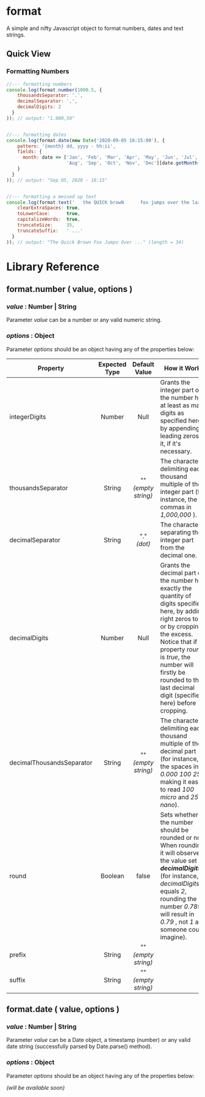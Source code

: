 # format

A simple and nifty Javascript object to format numbers, dates and text strings.

## Quick View

### Formatting Numbers

```js
//--- formatting numbers
console.log(format.number(1000.5, {
    thousandsSeparator: '.',
    decimalSeparator: ',',
    decimalDigits: 2
  }
)); // output: "1.000,50"


//--- formatting dates
console.log(format.date(new Date('2020-09-05 16:15:00'), {
    pattern: '{month} dd, yyyy - hh:ii',
    fields: {
      month: date => ['Jan', 'Feb', 'Mar', 'Apr', 'May', 'Jun', 'Jul',
                      'Aug', 'Sep', 'Oct', 'Nov', 'Dec'][date.getMonth()]
    }
  }
)); // output: "Sep 05, 2020 - 16:15"


//--- formatting a messed up text
console.log(format.text('   the QUICK browN      fox jumps over the lazy dog', {
    clearExtraSpaces: true,
    toLowerCase:      true,
    capitalizeWords:  true,
    truncateSize:     35,
    truncateSuffix:   ' ...'
  }
)); // output: "The Quick Brown Fox Jumps Over ..." (length = 34)

```


# Library Reference

## format.number ( value, options )

### **_value_** : Number | String

Parameter _value_ can be a number or any valid numeric string.

### **_options_** : Object

Parameter _options_ should be an object having any of the properties below:

| Property | Expected Type | Default Value | How it Works |
|----------|:-------------:|:-------------:|--------------|
| integerDigits | Number | Null | Grants the integer part of the number has at least as many digits as specified here, by appending leading zeros to it, if it's necessary. |
| thousandsSeparator | String | "" <br>_(empty string)_ | The character delimiting each thousand multiple of the integer part (for instance, the commas in _1,000,000_&nbsp;). |
| decimalSeparator | String | "." <br>_(dot)_ | The character separating the integer part from the decimal one. |
| decimalDigits | Number | Null | Grants the decimal part of the number has exactly the quantity of digits specified here, by adding right zeros to it or by cropping the excess.<br>Notice that if the property _round_ is _true_, the number will firstly be rounded to the last decimal digit (specified here) before cropping. |
| decimalThousandsSeparator | String | "" <br>_(empty string)_ | The character delimiting each thousand multiple of the decimal part (for instance, the spaces in _0.000&nbsp;100&nbsp;250_&nbsp;, making it easier to read _100 micro_ and _250 nano_). |
| round | Boolean | false | Sets whether the number should be rounded or not. When rounding, it will observe the value set in _**decimalDigits**_ (for instance, if _decimalDigits_ equals _2_, rounding the number _0.7899_ will result in _0.79_&nbsp;, not _1_ as someone could imagine). |
| prefix | String | "" <br>_(empty string)_ |  |
| suffix | String | "" <br>_(empty string)_ |  |


## format.date ( value, options )

### **_value_** : Number | String

Parameter _value_ can be a Date object, a timestamp (number) or any valid date string (successfully parsed by Date.parse() method).

### **_options_** : Object

Parameter _options_ should be an object having any of the properties below:

_(will be available soon)_

